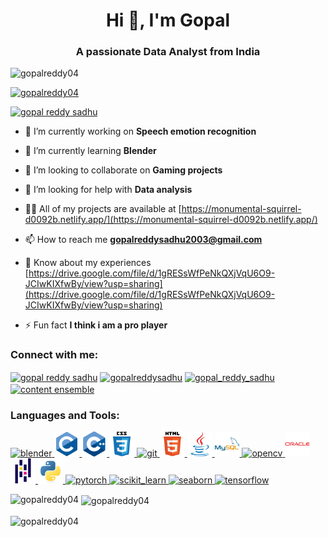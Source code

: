 <h1 align="center">Hi 👋, I'm Gopal</h1>
<h3 align="center">A passionate Data Analyst from India</h3>

<p align="left"> <img src="https://komarev.com/ghpvc/?username=gopalreddy04&label=Profile%20views&color=0e75b6&style=flat" alt="gopalreddy04" /> </p>

<p align="left"> <a href="https://github.com/ryo-ma/github-profile-trophy"><img src="https://github-profile-trophy.vercel.app/?username=gopalreddy04" alt="gopalreddy04" /></a> </p>

<p align="left"> <a href="https://twitter.com/gopal reddy sadhu" target="blank"><img src="https://img.shields.io/twitter/follow/gopal reddy sadhu?logo=twitter&style=for-the-badge" alt="gopal reddy sadhu" /></a> </p>

- 🔭 I’m currently working on **Speech emotion recognition**

- 🌱 I’m currently learning **Blender**

- 👯 I’m looking to collaborate on **Gaming projects**

- 🤝 I’m looking for help with **Data analysis**

- 👨‍💻 All of my projects are available at [https://monumental-squirrel-d0092b.netlify.app/](https://monumental-squirrel-d0092b.netlify.app/)

- 📫 How to reach me **gopalreddysadhu2003@gmail.com**

- 📄 Know about my experiences [https://drive.google.com/file/d/1gRESsWfPeNkQXjVqU6O9-JCIwKIXfwBy/view?usp=sharing](https://drive.google.com/file/d/1gRESsWfPeNkQXjVqU6O9-JCIwKIXfwBy/view?usp=sharing)

- ⚡ Fun fact **I think i am a pro player**

<h3 align="left">Connect with me:</h3>
<p align="left">
<a href="https://twitter.com/gopal reddy sadhu" target="blank"><img align="center" src="https://raw.githubusercontent.com/rahuldkjain/github-profile-readme-generator/master/src/images/icons/Social/twitter.svg" alt="gopal reddy sadhu" height="30" width="40" /></a>
<a href="https://linkedin.com/in/gopalreddysadhu" target="blank"><img align="center" src="https://raw.githubusercontent.com/rahuldkjain/github-profile-readme-generator/master/src/images/icons/Social/linked-in-alt.svg" alt="gopalreddysadhu" height="30" width="40" /></a>
<a href="https://instagram.com/gopal_reddy_sadhu" target="blank"><img align="center" src="https://raw.githubusercontent.com/rahuldkjain/github-profile-readme-generator/master/src/images/icons/Social/instagram.svg" alt="gopal_reddy_sadhu" height="30" width="40" /></a>
<a href="https://www.youtube.com/c/content ensemble" target="blank"><img align="center" src="https://raw.githubusercontent.com/rahuldkjain/github-profile-readme-generator/master/src/images/icons/Social/youtube.svg" alt="content ensemble" height="30" width="40" /></a>
</p>

<h3 align="left">Languages and Tools:</h3>
<p align="left"> <a href="https://www.blender.org/" target="_blank" rel="noreferrer"> <img src="https://download.blender.org/branding/community/blender_community_badge_white.svg" alt="blender" width="40" height="40"/> </a> <a href="https://www.cprogramming.com/" target="_blank" rel="noreferrer"> <img src="https://raw.githubusercontent.com/devicons/devicon/master/icons/c/c-original.svg" alt="c" width="40" height="40"/> </a> <a href="https://www.w3schools.com/cpp/" target="_blank" rel="noreferrer"> <img src="https://raw.githubusercontent.com/devicons/devicon/master/icons/cplusplus/cplusplus-original.svg" alt="cplusplus" width="40" height="40"/> </a> <a href="https://www.w3schools.com/css/" target="_blank" rel="noreferrer"> <img src="https://raw.githubusercontent.com/devicons/devicon/master/icons/css3/css3-original-wordmark.svg" alt="css3" width="40" height="40"/> </a> <a href="https://git-scm.com/" target="_blank" rel="noreferrer"> <img src="https://www.vectorlogo.zone/logos/git-scm/git-scm-icon.svg" alt="git" width="40" height="40"/> </a> <a href="https://www.w3.org/html/" target="_blank" rel="noreferrer"> <img src="https://raw.githubusercontent.com/devicons/devicon/master/icons/html5/html5-original-wordmark.svg" alt="html5" width="40" height="40"/> </a> <a href="https://www.java.com" target="_blank" rel="noreferrer"> <img src="https://raw.githubusercontent.com/devicons/devicon/master/icons/java/java-original.svg" alt="java" width="40" height="40"/> </a> <a href="https://www.mysql.com/" target="_blank" rel="noreferrer"> <img src="https://raw.githubusercontent.com/devicons/devicon/master/icons/mysql/mysql-original-wordmark.svg" alt="mysql" width="40" height="40"/> </a> <a href="https://opencv.org/" target="_blank" rel="noreferrer"> <img src="https://www.vectorlogo.zone/logos/opencv/opencv-icon.svg" alt="opencv" width="40" height="40"/> </a> <a href="https://www.oracle.com/" target="_blank" rel="noreferrer"> <img src="https://raw.githubusercontent.com/devicons/devicon/master/icons/oracle/oracle-original.svg" alt="oracle" width="40" height="40"/> </a> <a href="https://pandas.pydata.org/" target="_blank" rel="noreferrer"> <img src="https://raw.githubusercontent.com/devicons/devicon/2ae2a900d2f041da66e950e4d48052658d850630/icons/pandas/pandas-original.svg" alt="pandas" width="40" height="40"/> </a> <a href="https://www.python.org" target="_blank" rel="noreferrer"> <img src="https://raw.githubusercontent.com/devicons/devicon/master/icons/python/python-original.svg" alt="python" width="40" height="40"/> </a> <a href="https://pytorch.org/" target="_blank" rel="noreferrer"> <img src="https://www.vectorlogo.zone/logos/pytorch/pytorch-icon.svg" alt="pytorch" width="40" height="40"/> </a> <a href="https://scikit-learn.org/" target="_blank" rel="noreferrer"> <img src="https://upload.wikimedia.org/wikipedia/commons/0/05/Scikit_learn_logo_small.svg" alt="scikit_learn" width="40" height="40"/> </a> <a href="https://seaborn.pydata.org/" target="_blank" rel="noreferrer"> <img src="https://seaborn.pydata.org/_images/logo-mark-lightbg.svg" alt="seaborn" width="40" height="40"/> </a> <a href="https://www.tensorflow.org" target="_blank" rel="noreferrer"> <img src="https://www.vectorlogo.zone/logos/tensorflow/tensorflow-icon.svg" alt="tensorflow" width="40" height="40"/> </a> </p>

<p><img align="left" src="https://github-readme-stats.vercel.app/api/top-langs?username=gopalreddy04&show_icons=true&locale=en&layout=compact" alt="gopalreddy04" /></p>

<p>&nbsp;<img align="center" src="https://github-readme-stats.vercel.app/api?username=gopalreddy04&show_icons=true&locale=en" alt="gopalreddy04" /></p>

<p><img align="center" src="https://github-readme-streak-stats.herokuapp.com/?user=gopalreddy04&" alt="gopalreddy04" /></p>
